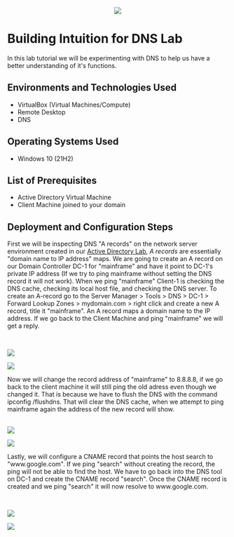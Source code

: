 <p align="center">
<img src="https://i.imgur.com/CtGfsq8.png"/>
</p>

<h1>Building Intuition for DNS Lab</h1>
In this lab tutorial we will be experimenting with DNS to help us have a better understanding of it's functions.<br />

<h2>Environments and Technologies Used</h2>

- VirtualBox (Virtual Machines/Compute)
- Remote Desktop
- DNS

<h2>Operating Systems Used </h2>

- Windows 10 (21H2)

<h2>List of Prerequisites</h2>

- Active Directory Virtual Machine
- Client Machine joined to your domain

<h2>Deployment and Configuration Steps</h2>
<p>
</p>
<p>
First we will be inspecting DNS "A records" on the network server environment created in our <a href="https://github.com/NicholasHudsonIT/Active-Directory-Home-Lab">Active Directory Lab</a>, <i>A records</i> are essentially "domain name to IP address" maps. We are going to create an A record on our Domain Controller DC-1 for "mainframe" and have it point to DC-1's private IP address (If we try to ping mainframe without setting the DNS record it will not work). When we ping "mainframe" Client-1 is checking the DNS cache, checking its local host file, and checking the DNS server. To create an A-record go to the Server Manager > Tools > DNS > DC-1 > Forward Lookup Zones > mydomain.com > right click and create a new A record, title it "mainframe". An A record maps a domain name to the IP address. If we go back to the Client Machine and ping "mainframe" we will get a reply. 
</p>
<br />

<p>
<img src="https://i.imgur.com/EHFkcLr.png"/>
</p>
<img src="https://i.imgur.com/MJRE8MJ.png"/>
<p>
Now we will change the record address of "mainframe" to 8.8.8.8, if we go back to the client machine it will still ping the old adress even though we changed it. That is because we have to flush the DNS with the command ipconfig /flushdns. That will clear the DNS cache, when we attempt to ping mainframe again the address of the new record will show. 
</p>
<br />
<img src="https://i.imgur.com/KYNmZMz.png"/>
</p>
<img src="https://i.imgur.com/80ARdZu.png"/>
</p>
<p>
Lastly, we will configure a CNAME record that points the host search to "www.google.com". If we ping "search" without creating the record, the ping will not be able to find the host. We have to go back into the DNS tool on DC-1 and create the CNAME record "search". Once the CNAME record is created and we ping "search" it will now resolve to www.google.com.
</p>
<br />
<p>
<img src="https://i.imgur.com/LgomfqN.png"/>
</p>
<img src="https://i.imgur.com/NovtDrd.png"/>
<p>
